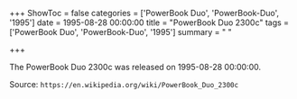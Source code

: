+++
ShowToc = false
categories = ['PowerBook Duo', 'PowerBook-Duo', '1995']
date = 1995-08-28 00:00:00
title = "PowerBook Duo 2300c"
tags = ['PowerBook Duo', 'PowerBook-Duo', '1995']
summary = " "

+++

The PowerBook Duo 2300c was released on 1995-08-28 00:00:00.

Source: `https://en.wikipedia.org/wiki/PowerBook_Duo_2300c`


